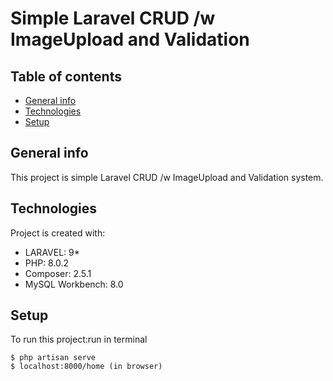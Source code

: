 # Simple Laravel CRUD /w ImageUpload and Validation

## Table of contents
* [General info](#general-info)
* [Technologies](#technologies)
* [Setup](#setup)

## General info
This project is simple Laravel CRUD /w ImageUpload and Validation system.

## Technologies
Project is created with:
* LARAVEL: 9*
* PHP: 8.0.2
* Composer: 2.5.1
* MySQL Workbench: 8.0

## Setup
To run this project:run in terminal
```
$ php artisan serve
$ localhost:8000/home (in browser)

```
